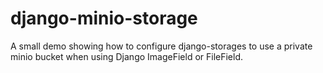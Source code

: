 # django-minio-storage

A small demo showing how to configure django-storages to use a private minio bucket when using Django ImageField or FileField.

